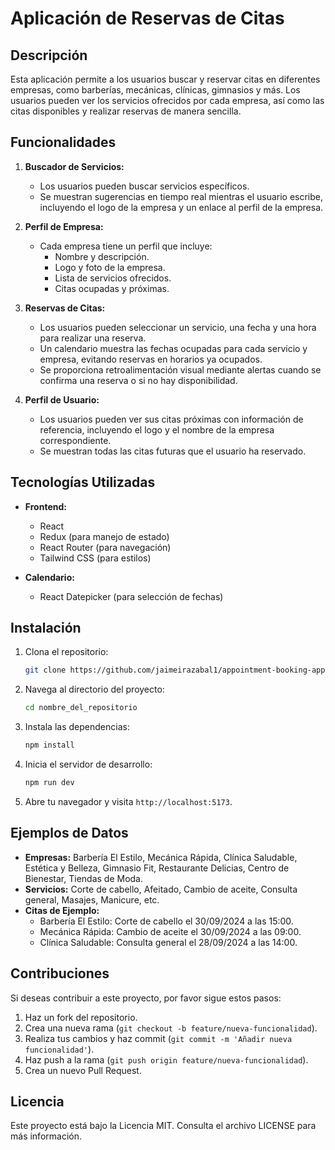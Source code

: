 
# Aplicación de Reservas de Citas

## Descripción

Esta aplicación permite a los usuarios buscar y reservar citas en diferentes empresas, como barberías, mecánicas, clínicas, gimnasios y más. Los usuarios pueden ver los servicios ofrecidos por cada empresa, así como las citas disponibles y realizar reservas de manera sencilla.

## Funcionalidades

1. **Buscador de Servicios:**
   - Los usuarios pueden buscar servicios específicos.
   - Se muestran sugerencias en tiempo real mientras el usuario escribe, incluyendo el logo de la empresa y un enlace al perfil de la empresa.

2. **Perfil de Empresa:**
   - Cada empresa tiene un perfil que incluye:
     - Nombre y descripción.
     - Logo y foto de la empresa.
     - Lista de servicios ofrecidos.
     - Citas ocupadas y próximas.

3. **Reservas de Citas:**
   - Los usuarios pueden seleccionar un servicio, una fecha y una hora para realizar una reserva.
   - Un calendario muestra las fechas ocupadas para cada servicio y empresa, evitando reservas en horarios ya ocupados.
   - Se proporciona retroalimentación visual mediante alertas cuando se confirma una reserva o si no hay disponibilidad.

4. **Perfil de Usuario:**
   - Los usuarios pueden ver sus citas próximas con información de referencia, incluyendo el logo y el nombre de la empresa correspondiente.
   - Se muestran todas las citas futuras que el usuario ha reservado.

## Tecnologías Utilizadas

- **Frontend:**
  - React
  - Redux (para manejo de estado)
  - React Router (para navegación)
  - Tailwind CSS (para estilos)

- **Calendario:**
  - React Datepicker (para selección de fechas)

## Instalación

1. Clona el repositorio:

   ```bash
   git clone https://github.com/jaimeirazabal1/appointment-booking-app.git
   ```

2. Navega al directorio del proyecto:

   ```bash
   cd nombre_del_repositorio
   ```

3. Instala las dependencias:

   ```bash
   npm install
   ```

4. Inicia el servidor de desarrollo:

   ```bash
   npm run dev
   ```

5. Abre tu navegador y visita `http://localhost:5173`.

## Ejemplos de Datos

- **Empresas:** Barbería El Estilo, Mecánica Rápida, Clínica Saludable, Estética y Belleza, Gimnasio Fit, Restaurante Delicias, Centro de Bienestar, Tiendas de Moda.
- **Servicios:** Corte de cabello, Afeitado, Cambio de aceite, Consulta general, Masajes, Manicure, etc.
- **Citas de Ejemplo:**
  - Barbería El Estilo: Corte de cabello el 30/09/2024 a las 15:00.
  - Mecánica Rápida: Cambio de aceite el 30/09/2024 a las 09:00.
  - Clínica Saludable: Consulta general el 28/09/2024 a las 14:00.

## Contribuciones

Si deseas contribuir a este proyecto, por favor sigue estos pasos:

1. Haz un fork del repositorio.
2. Crea una nueva rama (`git checkout -b feature/nueva-funcionalidad`).
3. Realiza tus cambios y haz commit (`git commit -m 'Añadir nueva funcionalidad'`).
4. Haz push a la rama (`git push origin feature/nueva-funcionalidad`).
5. Crea un nuevo Pull Request.

## Licencia

Este proyecto está bajo la Licencia MIT. Consulta el archivo LICENSE para más información.
